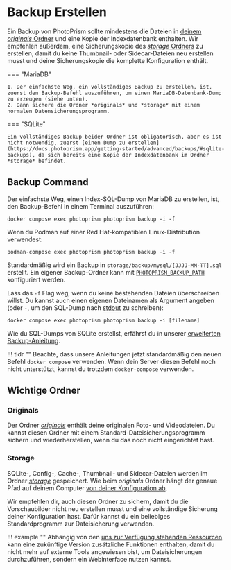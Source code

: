 # Backup Erstellen

Ein Backup von PhotoPrism sollte mindestens die Dateien in [deinem *originals* Ordner](https://docs.photoprism.app/getting-started/docker-compose/#photoprismoriginals) und eine Kopie der Indexdatenbank enthalten. Wir empfehlen außerdem, eine Sicherungskopie des [*storage* Ordners](https://docs.photoprism.app/getting-started/docker-compose/#photoprismstorage) zu erstellen, damit du keine Thumbnail- oder Sidecar-Dateien neu erstellen musst und deine Sicherungskopie die komplette Konfiguration enthält.

=== "MariaDB"

    1. Der einfachste Weg, ein vollständiges Backup zu erstellen, ist, zuerst den Backup-Befehl auszuführen, um einen MariaDB-Datenbank-Dump zu erzeugen (siehe unten).
    2. Dann sichere die Ordner *originals* und *storage* mit einem normalen Datensicherungsprogramm.

=== "SQLite"

    Ein vollständiges Backup beider Ordner ist obligatorisch, aber es ist nicht notwendig, zuerst [einen Dump zu erstellen](https://docs.photoprism.app/getting-started/advanced/backups/#sqlite-backups), da sich bereits eine Kopie der Indexdatenbank im Ordner *storage* befindet.

## Backup Command

Der einfachste Weg, einen Index-SQL-Dump von MariaDB zu erstellen, ist, den Backup-Befehl in einem Terminal auszuführen:

```
docker compose exec photoprism photoprism backup -i -f
```

Wenn du Podman auf einer Red Hat-kompatiblen Linux-Distribution verwendest:

```
podman-compose exec photoprism photoprism backup -i -f
```

Standardmäßig wird ein Backup in `storage/backup/mysql/[JJJJ-MM-TT].sql` erstellt. Ein eigener Backup-Ordner kann mit [`PHOTOPRISM_BACKUP_PATH`](https://docs.photoprism.app/getting-started/config-options/#storage) konfiguriert werden.

Lass das `-f` Flag weg, wenn du keine bestehenden Dateien überschreiben willst. Du kannst auch einen eigenen Dateinamen als Argument angeben (oder `-`, um den SQL-Dump nach [stdout](https://docs.photoprism.app/getting-started/advanced/backups/) zu schreiben):

```
docker compose exec photoprism photoprism backup -i [filename]
```

Wie du SQL-Dumps von SQLite erstellst, erfährst du in unserer [erweiterten Backup-Anleitung](https://docs.photoprism.app/getting-started/advanced/backups).

!!! tldr ""
    Beachte, dass unsere Anleitungen jetzt standardmäßig den neuen Befehl `docker compose` verwenden. Wenn dein Server diesen Befehl noch nicht unterstützt, kannst du trotzdem `docker-compose` verwenden.

## Wichtige Ordner

### Originals

Der Ordner [*originals*](https://docs.photoprism.app/getting-started/docker-compose/#photoprismoriginals) enthält deine originalen Foto- und Videodateien. Du kannst diesen Ordner mit einem Standard-Dateisicherungsprogramm sichern und wiederherstellen, wenn du das noch nicht eingerichtet hast.

### Storage

SQLite-, Config-, Cache-, Thumbnail- und Sidecar-Dateien werden im Ordner [*storage*](https://docs.photoprism.app/getting-started/docker-compose/#photoprismstorage) gespeichert. Wie beim *originals* Ordner hängt der genaue Pfad auf deinem Computer [von deiner Konfiguration ab](https://docs.photoprism.app/getting-started/config-options/#storage).

Wir empfehlen dir, auch diesen Ordner zu sichern, damit du die Vorschaubilder nicht neu erstellen musst und eine vollständige Sicherung deiner Konfiguration hast. Dafür kannst du ein beliebiges Standardprogramm zur Dateisicherung verwenden.

!!! example ""
    Abhängig von den [uns zur Verfügung stehenden Ressourcen](https://www.photoprism.app/oss/faq) kann eine zukünftige Version zusätzliche Funktionen enthalten, damit du nicht mehr auf externe Tools angewiesen bist, um Dateisicherungen durchzuführen, sondern ein Webinterface nutzen kannst.